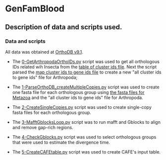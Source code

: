 # GenFamBlood
## Description of data and scripts used.

### Data and scripts
All data was obtained at [OrthoDB v9.1](https://www.orthodb.org/v9.1/index.html?page=filelist). 

- The [0-GetArthropodaOrthoIDs.py](https://github.com/freitas-lucas/GenFamBlood/blob/master/0-GetArthropodaOrthoIDs.py) script was used to get all orthologous IDs related wih Insecta from the [table of cluster ids file](https://www.orthodb.org/v9.1/download/odb9v1_OGs.tab.gz). Next the script parsed the [map cluster ids to gene ids file](https://www.orthodb.org/v9.1/download/odb9v1_OG2genes.tab.gz) to create a new "all cluster ids to gene ids" file for Arthropoda;

- The [1-ParseOrthoDB_createMultipleCopies.py](https://github.com/freitas-lucas/GenFamBlood/blob/master/1-ParseOrthoDB_createMultipleCopies.py) script was used to create one fasta file for each orthologous group using [the fasta files for Metazoa](https://www.orthodb.org/v9.1/download/odb9v1_metazoa_fasta.tar.gz) and the "all cluster ids to gene ids" file for Arthropoda.

- The [2-CreateSingleCopies.py](https://github.com/freitas-lucas/GenFamBlood/blob/master/2-CreateSingleCopies.py) script was used to create single-copy fasta files for each orthologous group. 

- The [3-MafftGblocksLoop.py](https://github.com/freitas-lucas/GenFamBlood/blob/master/3-MafftGblocksLoop.py) script was to run  mafft and Gblocks to align and remove gap-rich regions.

- The [4-CheckGblocks.py](https://github.com/freitas-lucas/GenFamBlood/blob/master/4-CheckGBlocks.py) script was used to select orthologous groups that were used to estimate the divergence time.

- The [5-CreateCAFEtable.py](https://github.com/freitas-lucas/GenFamBlood/blob/master/5-CreateCAFEtable.py) script was used to create CAFE's input table.
